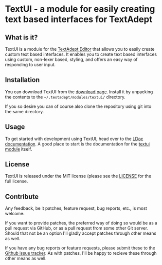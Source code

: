# TextUI - a module for easily creating text based interfaces for TextAdept

## What is it?

TextUI is a module for the [TextAdept Editor](http://code.google.com/p/textadept/)
that allows you to easily create custom text based interfaces. It enables you to
create text based interfaces using custom, non-lexer based, styling, and offers
an easy way of responding to user input.

## Installation

You can download TextUI from the [download page](https://github.com/nilnor/textui/downloads).
Install it by unpacking the contents to the `~/.textadept/modules/textui/` directory.

If you so desire you can of course also clone the repository using git into the
same directory.

## Usage

To get started with development using TextUI, head over to the
[LDoc documentation](http://nilnor.github.com/textui/docs). A good place to start is
the documentation for the
[textui module](http://nilnor.github.com/textui/docs/modules/_M.textui.html) itself.

## License

TextUI is released under the MIT license (please see the
[LICENSE](https://github.com/nilnor/textui/blob/master/LICENSE) for the full license.

## Contribute

Any feedback, be it patches, feature request, bug reports, etc., is most welcome.

If you want to provide patches, the preferred way of doing so would be as a pull
request via GitHub, or as a pull request from some other Git server. Should that
not be an option I'll gladly accept patches through other means as well.

If you have any bug reports or feature requests, please submit these to the
[Github issue tracker](https://github.com/nilnor/textui/issues). As with
patches, I'll be happy to recieve these through other means as well.
